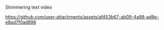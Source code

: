 Shimmering text video

https://github.com/user-attachments/assets/af453b67-ab09-4a98-ad8e-e8ad7f0ad898

